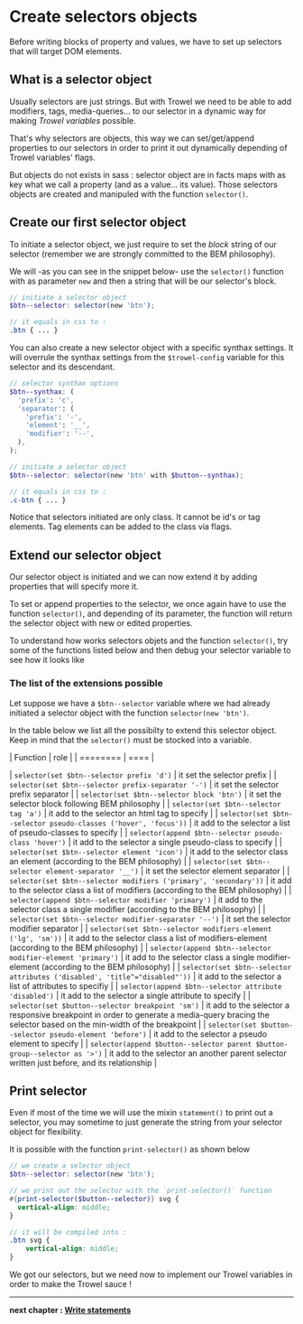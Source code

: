 # Create selectors objects
Before writing blocks of property and values, we have to set up selectors that will target DOM elements.

## What is a selector object
Usually selectors are just strings. But with Trowel we need to be able to add modifiers, tags, media-queries... to our selector in a dynamic way for making *Trowel variables* possible.

That's why selectors are objects, this way we can set/get/append properties to our selectors in order to print it out dynamically depending of Trowel variables' flags.

But objects do not exists in sass : selector object are in facts maps with as key what we call a property (and as a value... its value). Those selectors objects are created and manipuled with the function `selector()`.

## Create our first selector object
To initiate a selector object, we just require to set the *block* string of our selector (remember we are strongly committed to the BEM philosophy).

We will -as you can see in the snippet below- use the `selector()` function with as parameter `new` and then a string that will be our selector's block.

```scss
// initiate a selector object
$btn--selector: selector(new 'btn');

// it equals in css to :
.btn { ... }
```

You can also create a new selector object with a specific synthax settings. It will overrule the synthax settings from the `$trowel-config` variable for this selector and its descendant.

```scss
// selector synthax options
$btn--synthax: (
  'prefix': 'c',
  'separator': (
    'prefix': '-',
    'element': '__',
    'modifier': '--',
  ),
);

// initiate a selector object
$btn--selector: selector(new 'btn' with $button--synthax);

// it equals in css to :
.c-btn { ... }
```

Notice that selectors initiated are only class. It cannot be id's or tag elements. Tag elements can be added to the class via flags.

## Extend our selector object
Our selector object is initiated and we can now extend it by adding properties that will specify more it.

To set or append properties to the selector, we once again have to use the function `selector()`, and depending of its parameter, the function will return the selector object with new or edited properties.

To understand how works selectors objets and the function `selector()`, try some of the functions listed below and then debug your selector variable to see how it looks like

### The list of the extensions possible
Let suppose we have a `$btn--selector` variable where we had already initiated a selector object with the function `selector(new 'btn')`.

In the table below we list all the possibilty to extend this selector object. Keep in mind that the `selector()` must be stocked into a variable.

| Function | role |
| ======== | ==== |

| `selector(set $btn--selector prefix 'd')` | it set the selector prefix |
| `selector(set $btn--selector prefix-separator '-')` | it set the selector prefix separator |
| `selector(set $btn--selector block 'btn')` | it set the selector block following BEM philosophy |
| `selector(set $btn--selector tag 'a')` | it add to the selector an html tag to specify |
| `selector(set $btn--selector pseudo-classes ('hover', 'focus'))` | it add to the selector a list of pseudo-classes to specify |
| `selector(append $btn--selector pseudo-class 'hover')` | it add to the selector a single pseudo-class to specify |
| `selector(set $btn--selector element 'icon')` | it add to the selector class an element (according to the BEM philosophy) |
| `selector(set $btn--selector element-separator '__')` | it set the selector element separator |
| `selector(set $btn--selector modifiers ('primary', 'secondary'))` | it add to the selector class a list of modifiers (according to the BEM philosophy) |
| `selector(append $btn--selector modifier 'primary')` | it add to the selector class a single modifier (according to the BEM philosophy) |
| `selector(set $btn--selector modifier-separator '--')` | it set the selector modifier separator |
| `selector(set $btn--selector modifiers-element ('lg', 'sm'))` | it add to the selector class a list of modifiers-element (according to the BEM philosophy) |
| `selector(append $btn--selector modifier-element 'primary')` | it add to the selector class a single modifier-element (according to the BEM philosophy) |
| `selector(set $btn--selector attributes ('disabled', 'title^="disabled"'))` | it add to the selector a list of attributes to specifiy |
| `selector(append $btn--selector attribute 'disabled')` | it add to the selector a single attribute to specify |
| `selector(set $button--selector breakpoint 'sm')` | it add to the selector a responsive breakpoint in order to generate a media-query bracing the selector based on the min-width of the breakpoint |
| `selector(set $button--selector pseudo-element 'before')` | it add to the selector a pseudo element to specify |
| `selector(append $button--selector parent $button-group--selector as '>')` | it add to the selector an another parent selector written just before, and its relationship |

## Print selector
Even if most of the time we will use the mixin `statement()` to print out a selector, you may sometime to just generate the string from your selector object for flexibility.

It is possible with the function `print-selector()` as shown below

```scss
// we create a selector object
$btn--selector: selector(new 'btn');

// we print out the selector with the `print-selector()` function
#{print-selector($button--selector)} svg {
  vertical-align: middle;
}

// it will be compiled into :
.btn svg {
    vertical-align: middle;
}
```


We got our selectors, but we need now to implement our Trowel variables in order to make the Trowel sauce !

---
**next chapter : [Write statements](3.2-write-statements.md)**
